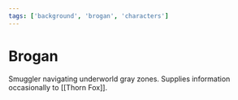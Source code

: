 ```yaml
---
tags: ['background', 'brogan', 'characters']
---
```


# Brogan
Smuggler navigating underworld gray zones.
Supplies information occasionally to [[Thorn Fox]].
